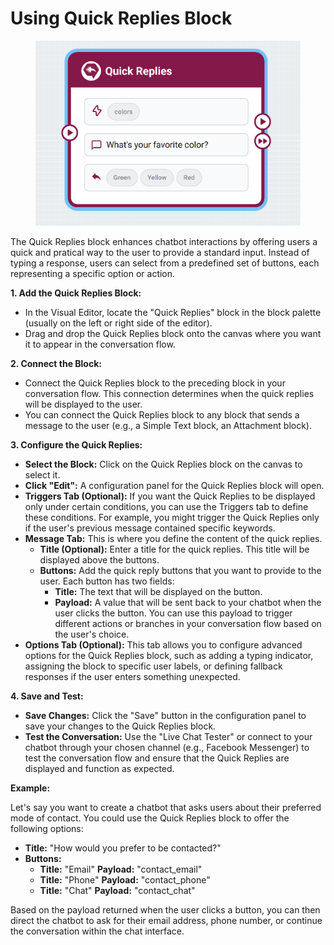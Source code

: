 # Using Quick Replies Block

<figure><img src="../../../.gitbook/assets/image (2) (1) (1) (1).png" alt=""><figcaption></figcaption></figure>

The Quick Replies block enhances chatbot interactions by offering users a quick and pratical way to the user to provide a standard input. Instead of typing a response, users can select from a predefined set of buttons, each representing a specific option or action.&#x20;

**1. Add the Quick Replies Block:**

* In the Visual Editor, locate the "Quick Replies" block in the block palette (usually on the left or right side of the editor).
* Drag and drop the Quick Replies block onto the canvas where you want it to appear in the conversation flow.

**2. Connect the Block:**

* Connect the Quick Replies block to the preceding block in your conversation flow. This connection determines when the quick replies will be displayed to the user.
* You can connect the Quick Replies block to any block that sends a message to the user (e.g., a Simple Text block, an Attachment block).

**3. Configure the Quick Replies:**

* **Select the Block:** Click on the Quick Replies block on the canvas to select it.
* **Click "Edit":** A configuration panel for the Quick Replies block will open.
* **Triggers Tab (Optional):** If you want the Quick Replies to be displayed only under certain conditions, you can use the Triggers tab to define these conditions. For example, you might trigger the Quick Replies only if the user's previous message contained specific keywords.
* **Message Tab:** This is where you define the content of the quick replies.
  * **Title (Optional):** Enter a title for the quick replies. This title will be displayed above the buttons.
  * **Buttons:** Add the quick reply buttons that you want to provide to the user. Each button has two fields:
    * **Title:** The text that will be displayed on the button.
    * **Payload:** A value that will be sent back to your chatbot when the user clicks the button. You can use this payload to trigger different actions or branches in your conversation flow based on the user's choice.
* **Options Tab (Optional):** This tab allows you to configure advanced options for the Quick Replies block, such as adding a typing indicator, assigning the block to specific user labels, or defining fallback responses if the user enters something unexpected.

**4. Save and Test:**

* **Save Changes:** Click the "Save" button in the configuration panel to save your changes to the Quick Replies block.
* **Test the Conversation:** Use the "Live Chat Tester" or connect to your chatbot through your chosen channel (e.g., Facebook Messenger) to test the conversation flow and ensure that the Quick Replies are displayed and function as expected.

**Example:**

Let's say you want to create a chatbot that asks users about their preferred mode of contact. You could use the Quick Replies block to offer the following options:

* **Title:** "How would you prefer to be contacted?"
* **Buttons:**
  * **Title:** "Email" **Payload:** "contact\_email"
  * **Title:** "Phone" **Payload:** "contact\_phone"
  * **Title:** "Chat" **Payload:** "contact\_chat"

Based on the payload returned when the user clicks a button, you can then direct the chatbot to ask for their email address, phone number, or continue the conversation within the chat interface.
